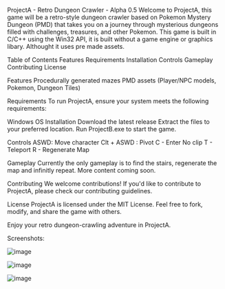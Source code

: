 
ProjectA - Retro Dungeon Crawler - Alpha 0.5
Welcome to ProjectA, this game will be a retro-style dungeon crawler based on Pokemon Mystery Dungeon (PMD) that takes you on a journey through mysterious dungeons filled with challenges, treasures, and other Pokemon. 
This game is built in C/C++ using the Win32 API, it is built without a game engine or graphics libary. Althought it uses pre made assets.

Table of Contents
Features
Requirements
Installation
Controls
Gameplay
Contributing
License

Features
Procedurally generated mazes
PMD assets (Player/NPC models, Pokemon, Dungeon Tiles)   

Requirements
To run ProjectA, ensure your system meets the following requirements:

Windows OS
Installation
Download the latest release
Extract the files to your preferred location.
Run ProjectB.exe to start the game.

Controls
ASWD: Move character
Clt + ASWD : Pivot
C - Enter No clip
T - Teleport
R - Regenerate Map

Gameplay
Currently the only gameplay is to find the stairs, regenerate the map and infinitly repeat. More content coming soon.

Contributing
We welcome contributions! If you'd like to contribute to ProjectA, please check our contributing guidelines.

License
ProjectA is licensed under the MIT License. Feel free to fork, modify, and share the game with others.

Enjoy your retro dungeon-crawling adventure in ProjectA.

Screenshots:

![image](https://github.com/micman123456/ProjectA/assets/77693187/1e9f7384-2744-4108-9715-31fbaf388afc)

![image](https://github.com/micman123456/ProjectA/assets/77693187/83ce62c6-aed6-4583-bc7d-7757bc69d130)

![image](https://github.com/micman123456/ProjectA/assets/77693187/e7913649-c5a3-4360-9a08-9790db1c4ec7)



